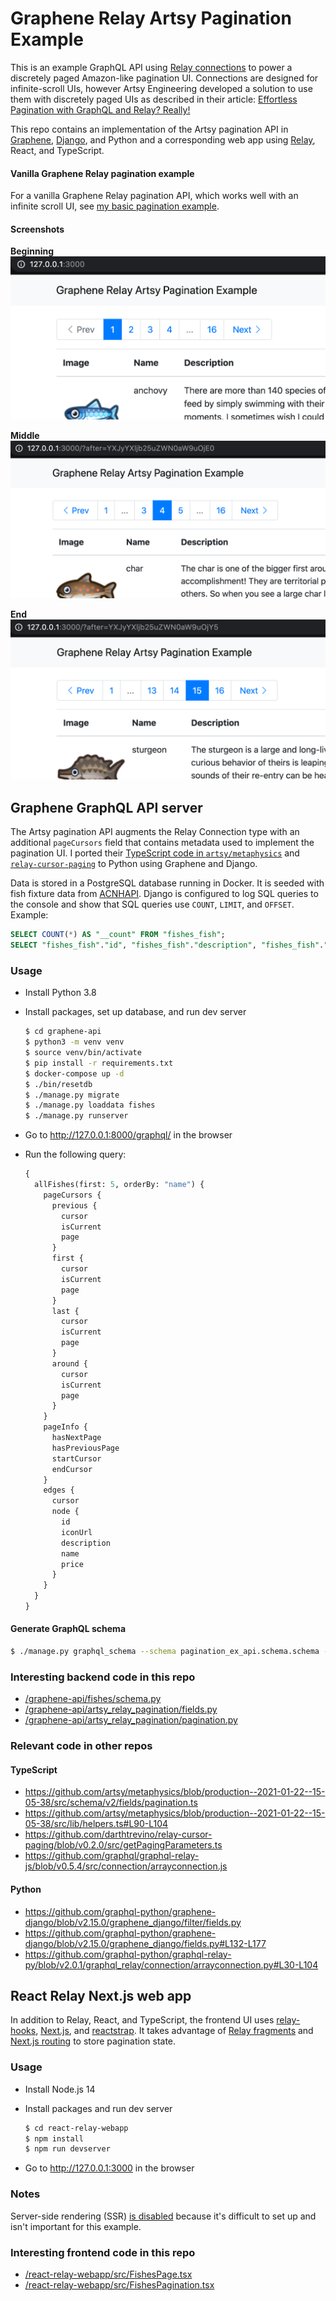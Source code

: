 # Graphene Relay Artsy Pagination Example

This is an example GraphQL API using [Relay connections](https://relay.dev/graphql/connections.htm) to power a discretely paged Amazon-like pagination UI. Connections are designed for infinite-scroll UIs, however Artsy Engineering developed a solution to use them with discretely paged UIs as described in their article: [Effortless Pagination with GraphQL and Relay? Really!](https://artsy.github.io/blog/2020/01/21/graphql-relay-windowed-pagination/)

This repo contains an implementation of the Artsy pagination API in [Graphene](https://graphene-python.org/), [Django](https://www.djangoproject.com/), and Python and a corresponding web app using [Relay](https://relay.dev/), React, and TypeScript.

#### Vanilla Graphene Relay pagination example

For a vanilla Graphene Relay pagination API, which works well with an infinite scroll UI, see [my basic pagination example](https://github.com/saltycrane/graphene-relay-pagination-example/tree/basic-example).

#### Screenshots

**Beginning**
![beginning screenshot](./images/beginning.png)

**Middle**
![middle screenshot](./images/middle.png)

**End**
![end screenshot](./images/end.png)

## Graphene GraphQL API server

The Artsy pagination API augments the Relay Connection type with an additional `pageCursors` field that contains metadata used to implement the pagination UI. I ported their [TypeScript code in `artsy/metaphysics`](https://github.com/artsy/metaphysics/blob/11bcc29569e3a9bd9a8f9b2f0a31af1e65e88986/src/schema/v2/fields/pagination.ts) and [`relay-cursor-paging`](https://github.com/darthtrevino/relay-cursor-paging/blob/177eca6975ef7cd602caf2f92edbeed00cabf3b9/src/getPagingParameters.ts) to Python using Graphene and Django.

Data is stored in a PostgreSQL database running in Docker. It is seeded with fish fixture data from [ACNHAPI](https://github.com/alexislours/ACNHAPI). Django is configured to log SQL queries to the console and show that SQL queries use `COUNT`, `LIMIT`, and `OFFSET`. Example:

``` sql
SELECT COUNT(*) AS "__count" FROM "fishes_fish";
SELECT "fishes_fish"."id", "fishes_fish"."description", "fishes_fish"."icon_url", "fishes_fish"."name", "fishes_fish"."price" FROM "fishes_fish" ORDER BY "fishes_fish"."name" ASC LIMIT 5 OFFSET 5;
```

### Usage

- Install Python 3.8
- Install packages, set up database, and run dev server
    ``` sh
    $ cd graphene-api
    $ python3 -m venv venv
    $ source venv/bin/activate
    $ pip install -r requirements.txt
    $ docker-compose up -d
    $ ./bin/resetdb
    $ ./manage.py migrate
    $ ./manage.py loaddata fishes
    $ ./manage.py runserver
    ```

- Go to http://127.0.0.1:8000/graphql/ in the browser

- Run the following query:
    ``` graphql
    {
      allFishes(first: 5, orderBy: "name") {
        pageCursors {
          previous {
            cursor
            isCurrent
            page
          }
          first {
            cursor
            isCurrent
            page
          }
          last {
            cursor
            isCurrent
            page
          }
          around {
            cursor
            isCurrent
            page
          }
        }
        pageInfo {
          hasNextPage
          hasPreviousPage
          startCursor
          endCursor
        }
        edges {
          cursor
          node {
            id
            iconUrl
            description
            name
            price
          }
        }
      }
    }
    ```

#### Generate GraphQL schema

``` sh
$ ./manage.py graphql_schema --schema pagination_ex_api.schema.schema --out ../schema.graphql
```

### Interesting backend code in this repo

- [/graphene-api/fishes/schema.py](/graphene-api/fishes/schema.py)
- [/graphene-api/artsy_relay_pagination/fields.py](/graphene-api/artsy_relay_pagination/fields.py)
- [/graphene-api/artsy_relay_pagination/pagination.py](/graphene-api/artsy_relay_pagination/pagination.py)

### Relevant code in other repos

#### TypeScript

- https://github.com/artsy/metaphysics/blob/production--2021-01-22--15-05-38/src/schema/v2/fields/pagination.ts
- https://github.com/artsy/metaphysics/blob/production--2021-01-22--15-05-38/src/lib/helpers.ts#L90-L104
- https://github.com/darthtrevino/relay-cursor-paging/blob/v0.2.0/src/getPagingParameters.ts
- https://github.com/graphql/graphql-relay-js/blob/v0.5.4/src/connection/arrayconnection.js

#### Python
- https://github.com/graphql-python/graphene-django/blob/v2.15.0/graphene_django/filter/fields.py
- https://github.com/graphql-python/graphene-django/blob/v2.15.0/graphene_django/fields.py#L132-L177
- https://github.com/graphql-python/graphql-relay-py/blob/v2.0.1/graphql_relay/connection/arrayconnection.py#L30-L104

## React Relay Next.js web app

In addition to Relay, React, and TypeScript, the frontend UI uses [relay-hooks](https://github.com/relay-tools/relay-hooks), [Next.js](https://nextjs.org/), and [reactstrap](https://reactstrap.github.io/). It takes advantage of [Relay fragments](https://relay.dev/docs/en/thinking-in-relay) and [Next.js routing](https://nextjs.org/docs/routing/introduction#linking-between-pages) to store pagination state.

### Usage

- Install Node.js 14
- Install packages and run dev server
  ``` sh
  $ cd react-relay-webapp
  $ npm install
  $ npm run devserver
  ```

- Go to http://127.0.0.1:3000 in the browser

### Notes

Server-side rendering (SSR) [is disabled](/react-relay-webapp/src/pages/index.tsx) because it's difficult to set up and isn't important for this example.

### Interesting frontend code in this repo

- [/react-relay-webapp/src/FishesPage.tsx](/react-relay-webapp/src/FishesPage.tsx)
- [/react-relay-webapp/src/FishesPagination.tsx](/react-relay-webapp/src/FishesPagination.tsx)

